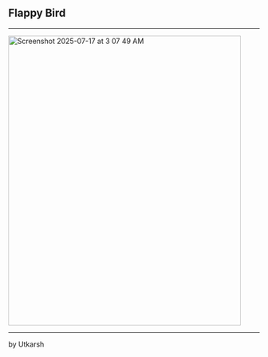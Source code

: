 ## Flappy Bird 

---

<img width="466" height="579" alt="Screenshot 2025-07-17 at 3 07 49 AM" src="https://github.com/user-attachments/assets/c8fe8162-40d6-4999-b341-720cb0a52a35" />

---
by Utkarsh
